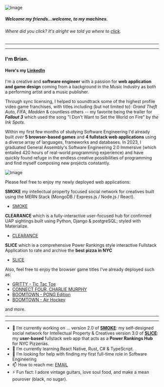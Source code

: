 ![Image](https://i.pinimg.com/originals/92/b1/a5/92b1a50122d10fafad7e9942f4af4c63.gif)

##### Welcome my friends...welcome, to my machines.
###### Where did you _click_? It's alright we told ya where to [click](https://www.linkedin.com/in/bcherchiglia).
***
***
### I'm **Brian**.
#### Here's my [LinkedIn](https://www.linkedin.com/in/bcherchiglia)

<!-- ![Image](https://avatars.githubusercontent.com/u/130800271?v=4) -->

I'm a creative and **software engineer** with a passion for **web application and game design** coming from a background in the Music Industry as both a performing artist and a music publisher. 

Through sync licensing, I helped to soundtrack some of the highest profile video game franchises, with titles including (but not limited to): _Grand Theft Auto_, _FIFA_, _Madden_ & countless others -- my favorite being the trailer for **_Fallout 3_** which used the song "I Don't Want to Set the World on Fire" by _the Ink Spots_.

Within my first few months of studying Software Engineering I'd already built _over_ **5 browser-based games** and **4 fullstack web applications** using a diverse array of languages, frameworks and databases. In 2023, I graduated General Assembly's Software Engineering 2.0 Immersive (which entailed 420 hours of real-world programming experience) and have quickly found refuge in the endless creative possibilities of programming and find myself composing new projects constantly.

![Image](https://media2.giphy.com/media/jnUIIl07N6KFpHl3DH/giphy.gif?cid=ecf05e47fxvd614005bf7cknw7m9o6cobjw1771uxaxdqmoi&ep=v1_gifs_search&rid=giphy.gif&ct=g)
 
Please feel free to enjoy my newly deployed web applications: 

**SMOKE** my intellectual property focused social network for creatives built using the MERN Stack (MongoDB / Express.js / Node.js / React).
- [SMOKE](https://smokeapp-4be26bed9b46.herokuapp.com/)

**CLEARANCE** which is a fully-interactive user-focused hub for confirmed UAP sightings built using Python, Django & postgreSQL; styled with Materialize.
- [CLEARANCE](https://clearance-b56453d7410f.herokuapp.com/)

**SLICE** which is a comprehensive Power Rankings style interactive Fullstack Application to rate and archive the **best pizza in NYC**
- [SLICE](https://slice.herokuapp.com/)

Also, feel free to enjoy the browser game titles I've already deployed such as: 
- [GRITTY - Tic Tac Toe](https://gritty.surge.sh/) 
- [CONNECT FOUR, CHARLIE MURPHY](https://connect4charliemurphy.surge.sh/)
- [BOOMTOWN - PONG Edition](https://boomtownpong.surge.sh/)
- [BOOMTOWN - Air Hockey](https://boomtown.surge.sh) 

and more.

***
***

- 🔭 I’m currently working on ... version 2.0 of **[SMOKE](https://smokeapp-4be26bed9b46.herokuapp.com/)**: my self-designed social network for Intellectual Property & Creatives version 3.0 of **[SLICE](https://slice.herokuapp.com)**: my **user-based** fullstack web app that acts as a **Power Rankings Hub** for NYC Pizzerias.
- 🌱 I’m currently learning React Native, Rust, C# & TypeScript.
- 🤔 I’m looking for help with finding my first full-time role in Software Engineering
- 📫 How to reach me: [EMAIL](mailto:b.cherchiglia@gmail.com)
- ⚡ Fun fact: I adore vintage guitars, love soul food, and make a mean pourover (black, no sugar).
